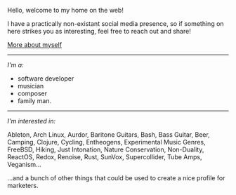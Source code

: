 Hello, welcome to my home on the web!

I have a practically non-existant social media presence, so if something on here strikes you as interesting, feel free to reach out and share!

[More about myself](/about)

---

_I'm a:_

- software developer
- musician
- composer
- family man.

---

_I'm interested in:_

Ableton, Arch Linux, Aurdor, Baritone Guitars, Bash, Bass Guitar, Beer, Camping, Clojure, Cycling, Entheogens, Experimental Music Genres, FreeBSD, Hiking, Just Intonation, Nature Conservation, Non-Duality, ReactOS, Redox, Renoise, Rust, SunVox, Supercollider, Tube Amps, Veganism...

...and a bunch of other things that could be used to create a nice profile for marketers.